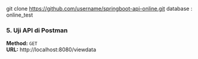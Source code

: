 git clone https://github.com/username/springboot-api-online.git
database : online_test
### 5. Uji API di Postman

**Method:** `GET`  
**URL:** http://localhost:8080/viewdata

